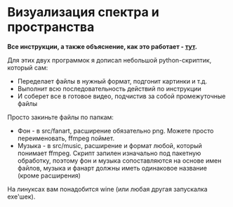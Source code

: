 # Визуализация спектра и пространства
**Все инструкции, а также объяснение, как это работает - [тут](https://tabun.everypony.ru/blog/184295.html).**

Для этих двух программок я дописал небольшой python-скриптик, который сам:
- Переделает файлы в нужный формат, подгонит картинки и т.д.
- Выполнит всю последовательность действий по инструкции
- И соберет все в готовое видео, подчистив за собой промежуточные файлы

Просто закиньте файлы по папкам:
- Фон - в src/fanart, расширение обязательно png. Можете просто переименовать, ffmpeg поймет.
- Музыка - в src/music, расширение и формат любой, который понимает ffmpeg. 
Скрипт запилен изначально под пакетную обработку, поэтому фон и музыка сопоставляются на основе имен файлов, музыка и фанарт должны иметь одинаковое название (кроме расширения)

На линуксах вам понадобится wine (или любая другая запускалка exe'шек).
